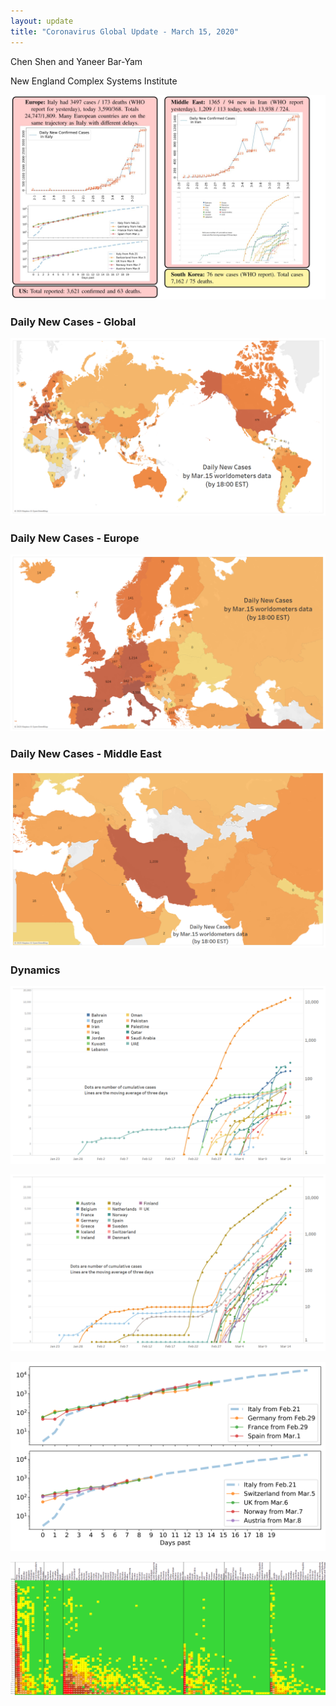 ```yaml
---
layout: update
title: "Coronavirus Global Update - March 15, 2020"
---
```


Chen Shen and Yaneer Bar-Yam

New England Complex Systems Institute

![](/media/5e6f57569754833766adbf6a_Capture.JPG)

### Daily New Cases - Global

![](/media/5e6f57841a64f5540c48f813_Intl_3_15.png)

### Daily New Cases - Europe

![](/media/5e6f5795ac3b7b1e4cfb41d5_Intl_3_15a.png)

### Daily New Cases - Middle East

![](/media/5e6f57a181ea68545a1de3bc_Intl_3_15b.png)

### Dynamics

![](/media/5e6f57d3990a7d5d1c6fc197_ME_3_15.png)

![](/media/5e6f57e432b2a976593ca692_EU_3_15.png)

![](/media/5e6f5840645319dd7ef3c962_Daily_misc_3_15.png)

![](/media/5e6f5900c5079012ebfb9450_Global_3_15.png)
